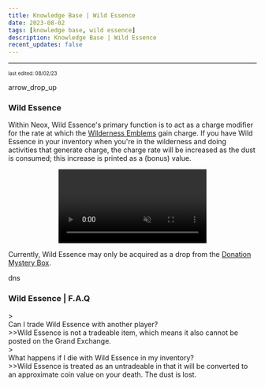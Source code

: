 ```yaml
---
title: Knowledge Base | Wild Essence
date: 2023-08-02
tags: [knowledge base, wild essence]
description: Knowledge Base | Wild Essence
recent_updates: false
---
```


***

<font size="1">last edited: 08/02/23</font>

<div class="spacer-large"></div>
<div class="changes-body">
    <div class="changes-body changes-row articletitle">
        <div class="changes-row-header">
            <span class="icon">
                <span class="material-symbols-outlined">arrow_drop_up</span>
            </span>
            <h3>Wild Essence</h3>
        </div>
    </div>
</div>

Within Neox, Wild Essence's primary function is to act as a charge modifier for the rate at which the <a href="https://blog.neox.ps/knowledge-base-wilderness-emblems/">Wilderness Emblems</a> gain charge. If you have Wild Essence in your inventory when you're in the wilderness and doing activities that generate charge, the charge rate will be increased as the dust is consumed; this increase is printed as a (bonus) value.

<center><video autoplay loop muted><source src="/assets/img/knowledgebase/wildessence/wildessence.mp4" type="video/mp4"></video></center>

Currently, Wild Essence may only be acquired as a drop from the <a href="https://blog.neox.ps/knowledge-base-wilderness-emblems/">Donation Mystery Box</a>.

<div class="divider div-transparent"></div>

<div class="spacer-large"></div>
<div class="changes-body">
    <div class="changes-body changes-row articletitle">
        <div class="changes-row-header">
            <span class="icon">
                <span class="material-symbols-outlined">dns</span>
            </span>
            <h3>Wild Essence | F.A.Q</h3>
        </div>
    </div>
</div>

<div class="spacer-small"></div>
><div class="command-title">Can I trade Wild Essence with another player?</div>
>>Wild Essence is not a tradeable item, which means it also cannot be posted on the Grand Exchange.
<div class="spacer-small"></div>
><div class="command-title">What happens if I die with Wild Essence in my inventory?</div>
>>Wild Essence is treated as an untradeable in that it will be converted to an approximate coin value on your death. The dust is lost.